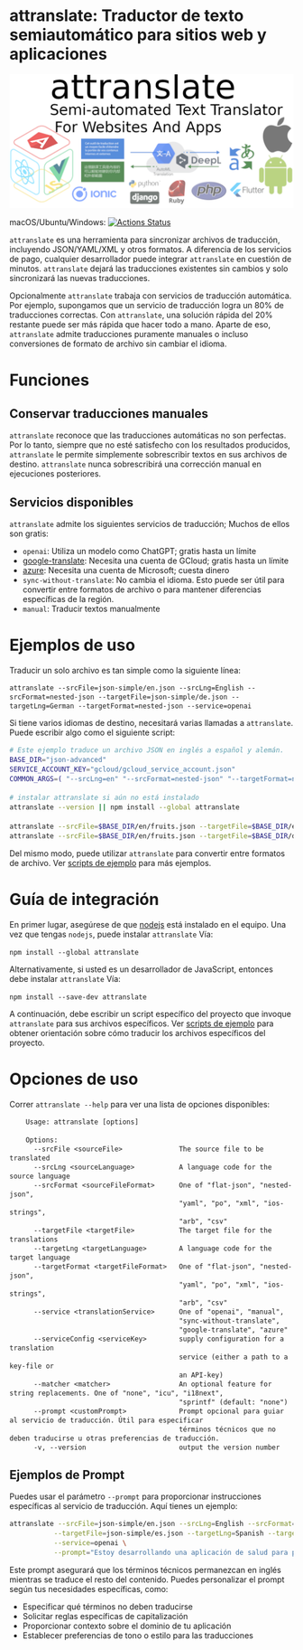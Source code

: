 # attranslate: Traductor de texto semiautomático para sitios web y aplicaciones

<p align="center">
  <img alt="attranslate - Semi-automated Text Translator for Websites and Apps" src="docs/logo/attranslate_logo.png">
</p>

macOS/Ubuntu/Windows: [![Actions Status](https://github.com/fkirc/attranslate/workflows/Tests/badge.svg/?branch=master)](https://github.com/fkirc/attranslate/actions?query=branch%3Amaster)

`attranslate` es una herramienta para sincronizar archivos de traducción, incluyendo JSON/YAML/XML y otros formatos.
A diferencia de los servicios de pago, cualquier desarrollador puede integrar `attranslate` en cuestión de minutos.
`attranslate` dejará las traducciones existentes sin cambios y solo sincronizará las nuevas traducciones.

Opcionalmente `attranslate` trabaja con servicios de traducción automática.
Por ejemplo, supongamos que un servicio de traducción logra un 80% de traducciones correctas.
Con `attranslate`, una solución rápida del 20% restante puede ser más rápida que hacer todo a mano.
Aparte de eso, `attranslate` admite traducciones puramente manuales o incluso conversiones de formato de archivo sin cambiar el idioma.

# Funciones

## Conservar traducciones manuales

`attranslate` reconoce que las traducciones automáticas no son perfectas.
Por lo tanto, siempre que no esté satisfecho con los resultados producidos, `attranslate` le permite simplemente sobrescribir textos en sus archivos de destino.
`attranslate` nunca sobrescribirá una corrección manual en ejecuciones posteriores.

## Servicios disponibles

`attranslate` admite los siguientes servicios de traducción; Muchos de ellos son gratis:

- `openai`: Utiliza un modelo como ChatGPT; gratis hasta un límite
- [google-translate](https://cloud.google.com/translate): Necesita una cuenta de GCloud; gratis hasta un límite
- [azure](https://azure.microsoft.com/en-us/services/cognitive-services/translator-text-api/): Necesita una cuenta de Microsoft; cuesta dinero
- `sync-without-translate`: No cambia el idioma. Esto puede ser útil para convertir entre formatos de archivo o para mantener diferencias específicas de la región.
- `manual`: Traducir textos manualmente

# Ejemplos de uso

Traducir un solo archivo es tan simple como la siguiente línea:

    attranslate --srcFile=json-simple/en.json --srcLng=English --srcFormat=nested-json --targetFile=json-simple/de.json --targetLng=German --targetFormat=nested-json --service=openai

Si tiene varios idiomas de destino, necesitará varias llamadas a `attranslate`.
Puede escribir algo como el siguiente script:

```bash
# Este ejemplo traduce un archivo JSON en inglés a español y alemán.
BASE_DIR="json-advanced"
SERVICE_ACCOUNT_KEY="gcloud/gcloud_service_account.json"
COMMON_ARGS=( "--srcLng=en" "--srcFormat=nested-json" "--targetFormat=nested-json" "--service=google-translate" "--serviceConfig=$SERVICE_ACCOUNT_KEY" )

# instalar attranslate si aún no está instalado
attranslate --version || npm install --global attranslate

attranslate --srcFile=$BASE_DIR/en/fruits.json --targetFile=$BASE_DIR/es/fruits.json --targetLng=es "${COMMON_ARGS[@]}"
attranslate --srcFile=$BASE_DIR/en/fruits.json --targetFile=$BASE_DIR/de/fruits.json --targetLng=de "${COMMON_ARGS[@]}"
```

Del mismo modo, puede utilizar `attranslate` para convertir entre formatos de archivo.
Ver [scripts de ejemplo](https://github.com/fkirc/attranslate/tree/master/sample-scripts) para más ejemplos.

# Guía de integración

En primer lugar, asegúrese de que [nodejs](https://nodejs.org/) está instalado en el equipo.
Una vez que tengas `nodejs`, puede instalar `attranslate` Vía:

`npm install --global attranslate`

Alternativamente, si usted es un desarrollador de JavaScript, entonces debe instalar `attranslate` Vía:

`npm install --save-dev attranslate`

A continuación, debe escribir un script específico del proyecto que invoque `attranslate` para sus archivos específicos.
Ver [scripts de ejemplo](https://github.com/fkirc/attranslate/tree/master/sample-scripts) para obtener orientación sobre cómo traducir los archivos específicos del proyecto.

# Opciones de uso

Correr `attranslate --help` para ver una lista de opciones disponibles:

```
    Usage: attranslate [options]

    Options:
      --srcFile <sourceFile>              The source file to be translated
      --srcLng <sourceLanguage>           A language code for the source language
      --srcFormat <sourceFileFormat>      One of "flat-json", "nested-json",
                                          "yaml", "po", "xml", "ios-strings",
                                          "arb", "csv"
      --targetFile <targetFile>           The target file for the translations
      --targetLng <targetLanguage>        A language code for the target language
      --targetFormat <targetFileFormat>   One of "flat-json", "nested-json",
                                          "yaml", "po", "xml", "ios-strings",
                                          "arb", "csv"
      --service <translationService>      One of "openai", "manual",
                                          "sync-without-translate",
                                          "google-translate", "azure"
      --serviceConfig <serviceKey>        supply configuration for a translation
                                          service (either a path to a key-file or
                                          an API-key)
      --matcher <matcher>                 An optional feature for string replacements. One of "none", "icu", "i18next",
                                          "sprintf" (default: "none")
      --prompt <customPrompt>             Prompt opcional para guiar al servicio de traducción. Útil para especificar
                                          términos técnicos que no deben traducirse u otras preferencias de traducción.
      -v, --version                       output the version number
```

## Ejemplos de Prompt

Puedes usar el parámetro `--prompt` para proporcionar instrucciones específicas al servicio de traducción. Aquí tienes un ejemplo:

```bash
attranslate --srcFile=json-simple/en.json --srcLng=English --srcFormat=nested-json \
           --targetFile=json-simple/es.json --targetLng=Spanish --targetFormat=nested-json \
           --service=openai \
           --prompt="Estoy desarrollando una aplicación de salud para profesionales médicos. Términos técnicos como 'EKG', 'MRI', 'CT scan', 'blood pressure', 'pulse oximeter' y 'vital signs' deben permanecer en inglés. Por favor, mantenga la terminología médica adecuada y un tono formal en las traducciones."
```

Este prompt asegurará que los términos técnicos permanezcan en inglés mientras se traduce el resto del contenido. Puedes personalizar el prompt según tus necesidades específicas, como:
- Especificar qué términos no deben traducirse
- Solicitar reglas específicas de capitalización
- Proporcionar contexto sobre el dominio de tu aplicación
- Establecer preferencias de tono o estilo para las traducciones
